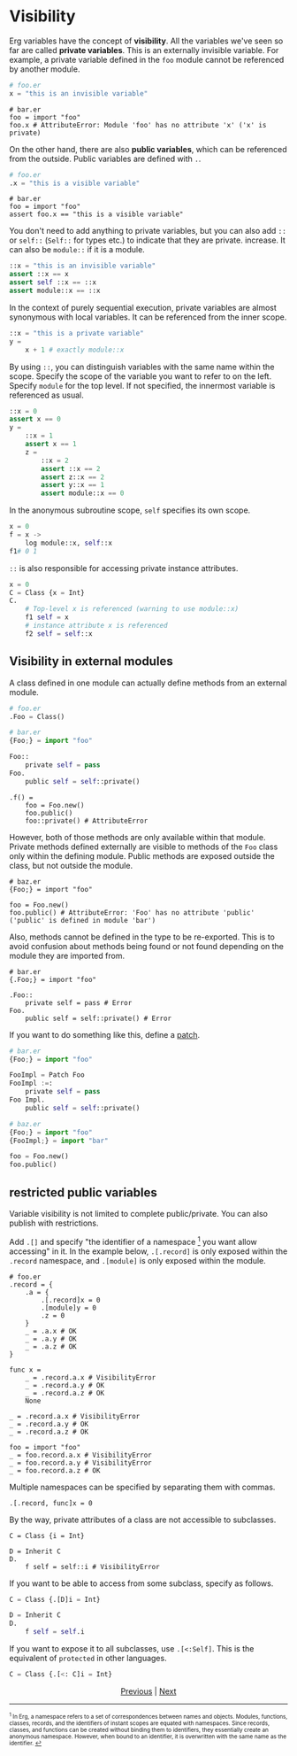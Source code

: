 # Visibility

Erg variables have the concept of __visibility__.
All the variables we've seen so far are called __private variables__. This is an externally invisible variable.
For example, a private variable defined in the `foo` module cannot be referenced by another module.

```python
# foo.er
x = "this is an invisible variable"
```

```python,compile_fail
# bar.er
foo = import "foo"
foo.x # AttributeError: Module 'foo' has no attribute 'x' ('x' is private)
```

On the other hand, there are also __public variables__, which can be referenced from the outside.
Public variables are defined with `.`.

```python
# foo.er
.x = "this is a visible variable"
```

```python,checker_ignore
# bar.er
foo = import "foo"
assert foo.x == "this is a visible variable"
```

You don't need to add anything to private variables, but you can also add `::` or `self::` (`Self::` for types etc.) to indicate that they are private. increase. It can also be `module::` if it is a module.

```python
::x = "this is an invisible variable"
assert ::x == x
assert self ::x == ::x
assert module::x == ::x
```

In the context of purely sequential execution, private variables are almost synonymous with local variables. It can be referenced from the inner scope.

```python
::x = "this is a private variable"
y =
    x + 1 # exactly module::x
```

By using `::`, you can distinguish variables with the same name within the scope.
Specify the scope of the variable you want to refer to on the left. Specify `module` for the top level.
If not specified, the innermost variable is referenced as usual.

```python
::x = 0
assert x == 0
y =
    ::x = 1
    assert x == 1
    z =
        ::x = 2
        assert ::x == 2
        assert z::x == 2
        assert y::x == 1
        assert module::x == 0
```

In the anonymous subroutine scope, `self` specifies its own scope.

```python
x = 0
f = x ->
    log module::x, self::x
f1# 0 1
```

`::` is also responsible for accessing private instance attributes.

```python
x = 0
C = Class {x = Int}
C.
    # Top-level x is referenced (warning to use module::x)
    f1 self = x
    # instance attribute x is referenced
    f2 self = self::x
```

## Visibility in external modules

A class defined in one module can actually define methods from an external module.

```python
# foo.er
.Foo = Class()
```

```python
# bar.er
{Foo;} = import "foo"

Foo::
    private self = pass
Foo.
    public self = self::private()
```

```python,compile_fail
.f() =
    foo = Foo.new()
    foo.public()
    foo::private() # AttributeError
```

However, both of those methods are only available within that module.
Private methods defined externally are visible to methods of the `Foo` class only within the defining module.
Public methods are exposed outside the class, but not outside the module.

```python,compile_fail
# baz.er
{Foo;} = import "foo"

foo = Foo.new()
foo.public() # AttributeError: 'Foo' has no attribute 'public' ('public' is defined in module 'bar')
```

Also, methods cannot be defined in the type to be re-exported.
This is to avoid confusion about methods being found or not found depending on the module they are imported from.

```python,compile_fail
# bar.er
{.Foo;} = import "foo"

.Foo::
    private self = pass # Error
Foo.
    public self = self::private() # Error
```

If you want to do something like this, define a [patch](./type/07_patch.md).

```python
# bar.er
{Foo;} = import "foo"

FooImpl = Patch Foo
FooImpl :=:
    private self = pass
Foo Impl.
    public self = self::private()
```

```python
# baz.er
{Foo;} = import "foo"
{FooImpl;} = import "bar"

foo = Foo.new()
foo.public()
```

## restricted public variables

Variable visibility is not limited to complete public/private.
You can also publish with restrictions.

Add `.[]` and specify "the identifier of a namespace [<sup id="f1">1</sup>](#1) you want allow accessing" in it.
In the example below, `.[.record]` is only exposed within the `.record` namespace, and `.[module]` is only exposed within the module.

```python,checker_ignore
# foo.er
.record = {
    .a = {
        .[.record]x = 0
        .[module]y = 0
        .z = 0
    }
    _ = .a.x # OK
    _ = .a.y # OK
    _ = .a.z # OK
}

func x =
    _ = .record.a.x # VisibilityError
    _ = .record.a.y # OK
    _ = .record.a.z # OK
    None

_ = .record.a.x # VisibilityError
_ = .record.a.y # OK
_ = .record.a.z # OK
```

```python,checker_ignore
foo = import "foo"
_ = foo.record.a.x # VisibilityError
_ = foo.record.a.y # VisibilityError
_ = foo.record.a.z # OK
```

Multiple namespaces can be specified by separating them with commas.

```python,checker_ignore
.[.record, func]x = 0
```

By the way, private attributes of a class are not accessible to subclasses.

```python,compile_fail
C = Class {i = Int}

D = Inherit C
D.
    f self = self::i # VisibilityError
```

If you want to be able to access from some subclass, specify as follows.

```python
C = Class {.[D]i = Int}

D = Inherit C
D.
    f self = self.i
```

If you want to expose it to all subclasses, use `.[<:Self]`.
This is the equivalent of `protected` in other languages.

```python
C = Class {.[<: C]i = Int}
```

<p align='center'>
    <a href='./20_ownership.md'>Previous</a> | <a href='./22_naming_rule.md'>Next</a>
</p>

---

<span id="1" style="font-size:x-small"><sup>1</sup> In Erg, a namespace refers to a set of correspondences between names and objects. Modules, functions, classes, records, and the identifiers of instant scopes are equated with namespaces. Since records, classes, and functions can be created without binding them to identifiers, they essentially create an anonymous namespace. However, when bound to an identifier, it is overwritten with the same name as the identifier. [↩](#f1) </span>
